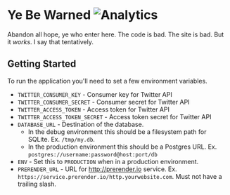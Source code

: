 # Ye Be Warned ![Analytics](https://ga-beacon.appspot.com/UA-34529482-6/southbayfession/readme?pixel)

Abandon all hope, ye who enter here. The code is bad. The site is bad. But it
_works_. I say that tentatively.

## Getting Started

To run the application you'll need to set a few environment variables.

* `TWITTER_CONSUMER_KEY` - Consumer key for Twitter API
* `TWITTER_CONSUMER_SECRET` - Consumer secret for Twitter API
* `TWITTER_ACCESS_TOKEN` - Access token for Twitter API
* `TWITTER_ACCESS_TOKEN_SECRET` - Access token secret for Twitter API
* `DATABASE_URL` - Destination of the database.
  * In the debug environment this should be a filesystem path for SQLite. Ex.
    `/tmp/my.db`.
  * In the production environment this should be a Postgres URL. Ex.
    `postgres://username:password@host:port/db`
* `ENV` - Set this to `PRODUCTION` when in a production environment.
* `PRERENDER_URL` - URL for http://prerender.io service. Ex.
  `https://service.prerender.io/http.yourwebsite.com`. Must not have a trailing
  slash.
